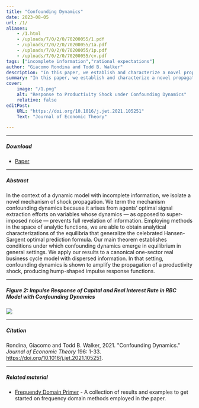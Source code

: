 ```yaml
---
title: "Confounding Dynamics" 
date: 2023-08-05
url: /1/
aliases: 
    - /1.html
    - /uploads/7/0/2/0/70200055/1.pdf
    - /uploads/7/0/2/0/70200055/1a.pdf
    - /uploads/7/0/2/0/70200055/1p.pdf
    - /uploads/7/0/2/0/70200055/cv.pdf
tags: ["incomplete information","rational expectations"]
author: "Giacomo Rondina and Todd B. Walker"
description: "In this paper, we establish and characterize a novel propagation mechanism under rational expectations, which we term confounding dynamics." 
summary: "In this paper, we establish and characterize a novel propagation mechanism under rational expectations, which we term confounding dynamics, that is responsible for the persistence of imperfect information across economic agents over time on relevant economic variables even when equilibrium variables are observed. " 
cover:
    image: "/1.png"
    alt: "Response to Productivity Shock under Confounding Dynamics"
    relative: false
editPost:
    URL: "https://doi.org/10.1016/j.jet.2021.105251"
    Text: "Journal of Economic Theory"

---
```


---

##### Download

+ [Paper](/Confounding_Dynamics.pdf)

---

##### Abstract

In the context of a dynamic model with incomplete information, we isolate a novel mechanism of shock propagation. We term the mechanism confounding dynamics because it arises from agents’ optimal signal extraction efforts on variables whose dynamics — as opposed to super-imposed noise — prevents full revelation of information. Employing methods in the space of analytic functions, we are able to obtain analytical characterizations of the equilibria that generalize the celebrated Hansen-Sargent optimal prediction formula. Our main theorem establishes conditions under which confounding dynamics emerge in equilibrium in general settings. We apply our results to a canonical one-sector real business cycle model with dispersed information. In that setting, confounding dynamics is shown to amplify the propagation of a productivity shock, producing hump-shaped impulse response functions.

---

##### Figure 2: Impulse Response of Capital and Real Interest Rate in RBC Model with Confounding Dynamics

![](/JET_paper_Figure_2.png)

---

##### Citation

Rondina, Giacomo and Todd B. Walker, 2021. "Confounding Dynamics." *Journal of Economic Theory* 196: 1-33. https://doi.org/10.1016/j.jet.2021.105251.

---

##### Related material

+ [Frequendy Domain Primer](/cv.pdf) - A collection of results and examples to get started on frequency domain methods employed in the paper.


